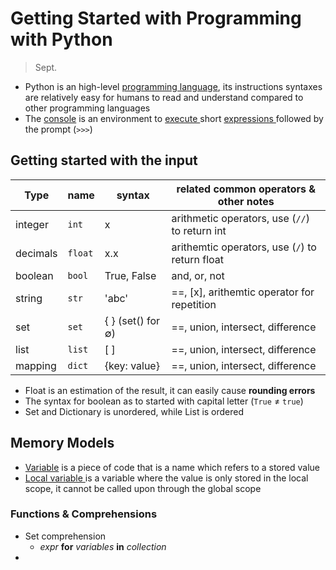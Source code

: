 # Getting Started with Programming with Python
> Sept. 

- Python is an high-level <u>programming language</u>, its instructions syntaxes are relatively easy for humans to read and understand compared to other programming languages
- The <u>console</u> is an environment to <u>execute </u> short <u>expressions </u> followed by the prompt (`>>>`)



## Getting started with the input

| Type     | name    | syntax                       | related common operators & other notes          |
|----------|---------|------------------------------|-------------------------------------------------|
| integer  | `int`   | x                            | arithmetic operators, use (`//`) to return int  |
| decimals | `float` | x.x                          | arithemtic operators, use (`/`) to return float |
| boolean  | `bool`  | True, False                  | and, or, not                                    |
| string   | `str`   | 'abc'                        | ==, [x], arithemtic operator for repetition     |
| set      | `set`   | { } (set() for ∅) | ==, union, intersect, difference                |
| list     | `list`  | [ ]                          | ==, union, intersect, difference                |
| mapping  | `dict`  | {key: value}                 | ==, union, intersect, difference                |

- Float is an estimation of the result, it can easily cause **rounding errors**
- The syntax for boolean as to started with capital letter (`True` ≠ `true`)
- Set and Dictionary is unordered, while List is ordered 


## Memory Models
- <u>Variable</u> is a piece of code that is a name which refers to a stored value
- <u>Local variable </u> is a variable where the value is only stored in the local scope, it cannot be called upon through the global scope


### Functions & Comprehensions
- Set comprehension
   - *expr* **for** *variables* **in** *collection*
- 
